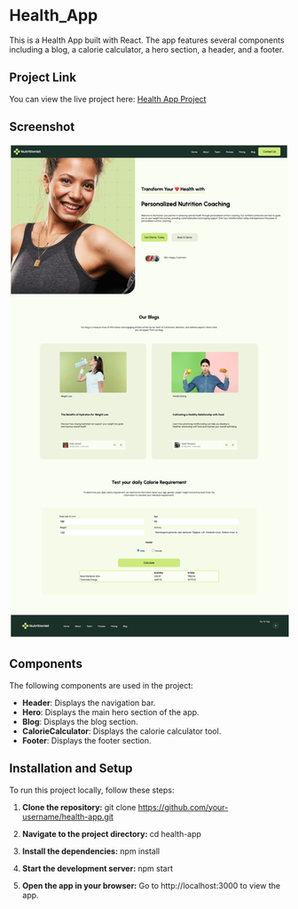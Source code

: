 # Health_App

This is a Health App built with React. The app features several components including a blog, a calorie calculator, a hero section, a header, and a footer.

## Project Link

You can view the live project here: [Health App Project](https://health-app-project.netlify.app/)

## Screenshot

![Health App Screenshot](./src/assets/Health-App.png)

## Components

The following components are used in the project:

- **Header**: Displays the navigation bar.
- **Hero**: Displays the main hero section of the app.
- **Blog**: Displays the blog section.
- **CalorieCalculator**: Displays the calorie calculator tool.
- **Footer**: Displays the footer section.

## Installation and Setup

To run this project locally, follow these steps:

1. **Clone the repository:**
   git clone https://github.com/your-username/health-app.git

2. **Navigate to the project directory:**
   cd health-app

3. **Install the dependencies:**
   npm install

4. **Start the development server:**
   npm start

5. **Open the app in your browser:**
   Go to http://localhost:3000 to view the app.
